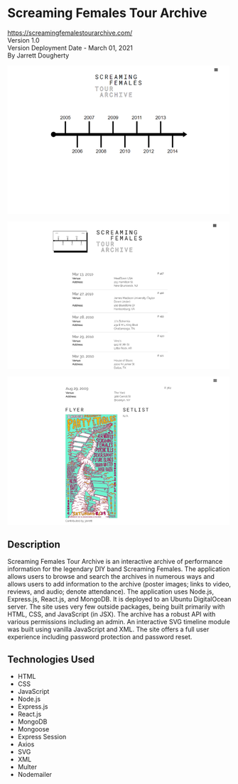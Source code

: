 # Screaming Females Tour Archive
<https://screamingfemalestourarchive.com/>\
Version 1.0 \
Version Deployment Date - March 01, 2021\
By Jarrett Dougherty

<kbd><img src="md_images/sf-tour-archive-home.png" alt="SF Tour Archive Homepage" width="500"/></kbd>

<kbd><img src="md_images/sf-tour-archive-timeline.png" alt="SF Tour Archive Timeline" width="500"/></kbd>

<kbd><img src="md_images/sf-tour-archive-show.png" alt="SF Tour Archive Show Page" width="500"/></kbd>

## Description
Screaming Females Tour Archive is an interactive archive of performance information for the legendary DIY band Screaming Females. The application allows users to browse and search the archives in numerous ways and allows users to add information to the archive (poster images; links to video, reviews, and audio; denote attendance). The application uses Node.js, Express.js, React.js, and MongoDB. It is deployed to an Ubuntu DigitalOcean server. The site uses very few outside packages, being built primarily with HTML, CSS, and JavaScript (in JSX). The archive has a robust API with various permissions including an admin. An interactive SVG timeline module was built using vanilla JavaScript and XML. The site offers a full user experience including password protection and password reset.

## Technologies Used
* HTML
* CSS
* JavaScript
* Node.js
* Express.js
* React.js
* MongoDB
* Mongoose
* Express Session
* Axios
* SVG
* XML
* Multer
* Nodemailer